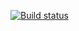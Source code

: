 [![Build status](https://ci.appveyor.com/api/projects/status/2038qpc52ugv9xm1?svg=true)](https://ci.appveyor.com/project/davmarat/unit-tests1)